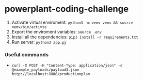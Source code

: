 # powerplant-coding-challenge

1. Activate virtual enviroment:  `python3 -m venv venv && source venv/bin/activte`
2. Export the enviroment variables: `source .env`
3. Install all the dependencies: `pip3 install -r requirements.txt`
4. Run server: `python3 app.py`

### Useful commands

- `curl -X POST -H "Content-Type: application/json" -d @example_payloads/payload3.json http://localhost:8888/productionplan`
